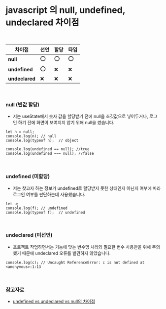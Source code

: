 # javascript 의 null, undefined, undeclared 차이점

<br>

| 차이점 | 선언 | 할당 | 타입  |
| -------------- | -- | -- | -- |
| **null**       | ⭕ | ⭕ | ⭕ |
| **undefined**  | ⭕ | ❌ | ❌ |
| **undeclared** | ❌ | ❌ | ❌ | 

<br>

### null (빈값 할당)
- 저는 useState에서 숫자 값을 할당받기 전에 null을 초깃값으로 넣어두거나, 로그인 하기 전에 화면이 보여지지 않기 위해 null을 썼습니다. 

```
let n = null;
console.log(n);	// null
console.log(typeof n);	// object

console.log(undefined == null); //true 
console.log(undefined === null); //false
```

<br>

### undefined (미할당)
- 저는 찾고자 하는 정보가 undefined로 할당받지 못한 상태인지 아닌지 여부에 따라 로그인 여부를 판단하는데 사용했습니다.

```
let u;
console.log(f);	// undefined
console.log(typeof f);	// undefined
```

<br>

### undeclared (미선언)
- 프로젝트 작업하면서는 기능에 맞는 변수명 처리와 필요한 변수 사용만을 위해 주의했기 때문에 undeclared 오류를 발견하지 않았습니다.

```
console.log(c);	// Uncaught ReferenceError: c is not defined at <anonymous>:1:13
```

<br>

### 참고자료

- [undefined vs undeclared vs null의 차이점](https://sudo-heedongdev.tistory.com/6)

